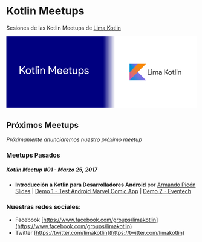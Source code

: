 # Kotlin Meetups
Sesiones de las Kotlin Meetups de [Lima Kotlin](https://www.facebook.com/groups/limakotlin)

![Kotlin Meetups Header](images/kotlin-meetups-header.png)

## Próximos Meetups

_Próximamente anunciaremos nuestro próximo meetup_

### Meetups Pasados

##### Kotlin Meetup #01 - Marzo 25, 2017

* **Introducción a Kotlin para Desarrolladores Android** por [Armando Picón](http://twitter.com/devpicon) <br/>
   [Slides](https://speakerdeck.com/devpicon/introduccion-a-kotlin-para-android-developers) |
  [Demo 1 - Test Android Marvel Comic App](https://github.com/DevPicon/test-android-marvel-comic)
  | [Demo 2 - Eventech](https://github.com/DevPicon/kotlin-agenda-tech-latam)


### Nuestras redes sociales:

* Facebook [https://www.facebook.com/groups/limakotlin](https://www.facebook.com/groups/limakotlin)
* Twitter [https://twitter.com/limakotlin](https://twitter.com/limakotlin)